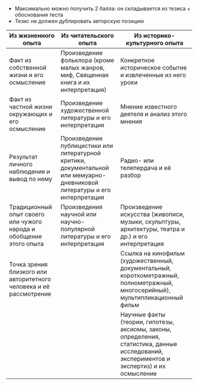 - Максимально можно получить 2 балла: он складывается из тезиса + обоснования теста
- Тезис не должен дублировать авторскую позицию

| Из жизненного опыта                                                | Из читательского опыта                                                                                                     | Из историко-культурного опыта                                                                                                              |
| ------------------------------------------------------------------ | -------------------------------------------------------------------------------------------------------------------------- | ------------------------------------------------------------------------------------------------------------------------------------------ |
| Факт из собственной жизни и его осмысление                         | Произведение фольклора (кроме малых жанров, миф, Священная книга и их интерпретация)                                       | Конкретное историческое событие и извлеченные из него уроки                                                                                |
| Факт из частной жизни окружающих и его осмысление                  | Произведение художественной литературы и его интерпретация                                                                 | Мнение известного деятеля и анализ этого мнения                                                                                            |
| Результат личного наблюдения и вывод по нему                       | Произведение публицистики или литературной критики, документальной или мемуарно-дневниковой литературы и его интерпретация | Радио- или телепердача и её разбор                                                                                                         |
| Традиционный опыт своего или чужого народа и обобщение этого опыта | Произведения научной или научно-популярной литературы и его интерпретация                                                  | Произведение искусства (живописи, музыки, скульптуры, архитектуры, театра и др.) и его интерпретация                                       |
| Точка зрения близкого или авторитетного человека и её рассмотрение |                                                                                                                            | Ссылка на кинофильм (художественный, документальный, короткометражный, полнометражный, многосерийный), мультипликационный фильм            |
|                                                                    |                                                                                                                            | Научные факты (теории, гипотезы, аксиомы, законы, определения, статистика, данные исследований, экспериментов и экспертиз) и их осмысление |

